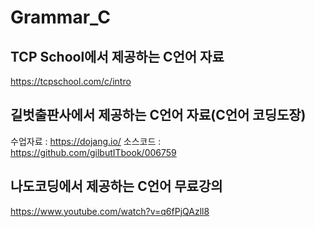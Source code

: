# Grammar_C

## TCP School에서 제공하는 C언어 자료
<https://tcpschool.com/c/intro>

## 길벗출판사에서 제공하는 C언어 자료(C언어 코딩도장)
수업자료 : <https://dojang.io/>
소스코드 : <https://github.com/gilbutITbook/006759>

## 나도코딩에서 제공하는 C언어 무료강의
<https://www.youtube.com/watch?v=q6fPjQAzll8>